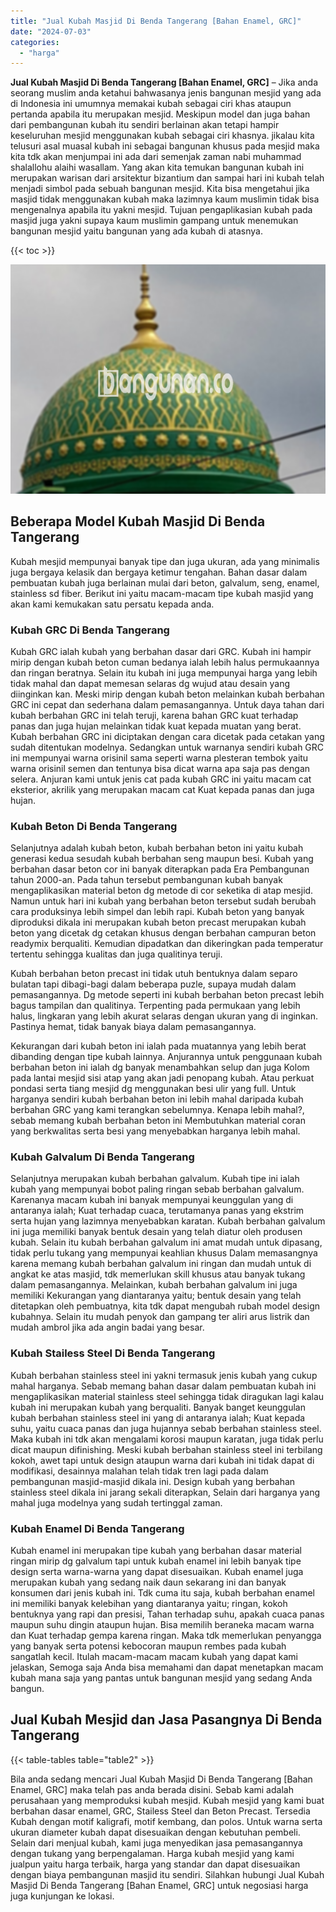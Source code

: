 ```yaml
---
title: "Jual Kubah Masjid Di Benda Tangerang [Bahan Enamel, GRC]"
date: "2024-07-03"
categories: 
  - "harga"
---
```


**Jual Kubah Masjid Di Benda Tangerang \[Bahan Enamel, GRC\]** – Jika anda seorang muslim anda ketahui bahwasanya jenis bangunan mesjid yang ada di Indonesia ini umumnya memakai kubah sebagai ciri khas ataupun pertanda apabila itu merupakan mesjid. Meskipun model dan juga bahan dari pembangunan kubah itu sendiri berlainan akan tetapi hampir keseluruhan mesjid menggunakan kubah sebagai ciri khasnya. jikalau kita telusuri asal muasal kubah ini sebagai bangunan khusus pada mesjid maka kita tdk akan menjumpai ini ada dari semenjak zaman nabi muhammad shalallohu alaihi wasallam. Yang akan kita temukan bangunan kubah ini merupakan warisan dari arsitektur bizantium dan sampai hari ini kubah telah menjadi simbol pada sebuah bangunan mesjid. Kita bisa mengetahui jika masjid tidak menggunakan kubah maka lazimnya kaum muslimin tidak bisa mengenalnya apabila itu yakni mesjid. Tujuan pengaplikasian kubah pada masjid juga yakni supaya kaum muslimin gampang untuk menemukan bangunan mesjid yaitu bangunan yang ada kubah di atasnya.

{{< toc >}}

![Jual Kubah Masjid Di Benda Tangerang [Bahan Enamel, GRC]](/images/jual-kubah-masjid-21.png)

## Beberapa Model Kubah Masjid Di Benda Tangerang

Kubah mesjid mempunyai banyak tipe dan juga ukuran, ada yang minimalis juga bergaya kelasik dan bergaya ketimur tengahan. Bahan dasar dalam pembuatan kubah juga berlainan mulai dari beton, galvalum, seng, enamel, stainless sd fiber. Berikut ini yaitu macam-macam tipe kubah masjid yang akan kami kemukakan satu persatu kepada anda.

### Kubah GRC Di Benda Tangerang

Kubah GRC ialah kubah yang berbahan dasar dari GRC. Kubah ini hampir mirip dengan kubah beton cuman bedanya ialah lebih halus permukaannya dan ringan beratnya. Selain itu kubah ini juga mempunyai harga yang lebih tidak mahal dan dapat memesan selaras dg wujud atau desain yang diinginkan kan. Meski mirip dengan kubah beton melainkan kubah berbahan GRC ini cepat dan sederhana dalam pemasangannya. Untuk daya tahan dari kubah berbahan GRC ini telah teruji, karena bahan GRC kuat terhadap panas dan juga hujan melainkan tidak kuat kepada muatan yang berat. Kubah berbahan GRC ini diciptakan dengan cara dicetak pada cetakan yang sudah ditentukan modelnya. Sedangkan untuk warnanya sendiri kubah GRC ini mempunyai warna orisinil sama seperti warna plesteran tembok yaitu warna orisinil semen dan tentunya bisa dicat warna apa saja pas dengan selera. Anjuran kami untuk jenis cat pada kubah GRC ini yaitu macam cat eksterior, akrilik yang merupakan macam cat Kuat kepada panas dan juga hujan.

### Kubah Beton Di Benda Tangerang

Selanjutnya adalah kubah beton, kubah berbahan beton ini yaitu kubah generasi kedua sesudah kubah berbahan seng maupun besi. Kubah yang berbahan dasar beton cor ini banyak diterapkan pada Era Pembangunan tahun 2000-an. Pada tahun tersebut pembangunan kubah banyak mengaplikasikan material beton dg metode di cor seketika di atap mesjid. Namun untuk hari ini kubah yang berbahan beton tersebut sudah berubah cara produksinya lebih simpel dan lebih rapi. Kubah beton yang banyak diproduksi dikala ini merupakan kubah beton precast merupakan kubah beton yang dicetak dg cetakan khusus dengan berbahan campuran beton readymix berqualiti. Kemudian dipadatkan dan dikeringkan pada temperatur tertentu sehingga kualitas dan juga qualitinya teruji.

Kubah berbahan beton precast ini tidak utuh bentuknya dalam separo bulatan tapi dibagi-bagi dalam beberapa puzle, supaya mudah dalam pemasangannya. Dg metode seperti ini kubah berbahan beton precast lebih bagus tampilan dan qualitinya. Terpenting pada permukaan yang lebih halus, lingkaran yang lebih akurat selaras dengan ukuran yang di inginkan. Pastinya hemat, tidak banyak biaya dalam pemasangannya.

Kekurangan dari kubah beton ini ialah pada muatannya yang lebih berat dibanding dengan tipe kubah lainnya. Anjurannya untuk penggunaan kubah berbahan beton ini ialah dg banyak menambahkan selup dan juga Kolom pada lantai mesjid sisi atap yang akan jadi penopang kubah. Atau perkuat pondasi serta tiang mesjid dg menggunakan besi ulir yang full. Untuk harganya sendiri kubah berbahan beton ini lebih mahal daripada kubah berbahan GRC yang kami terangkan sebelumnya. Kenapa lebih mahal?, sebab memang kubah berbahan beton ini Membutuhkan material coran yang berkwalitas serta besi yang menyebabkan harganya lebih mahal.

### Kubah Galvalum Di Benda Tangerang

Selanjutnya merupakan kubah berbahan galvalum. Kubah tipe ini ialah kubah yang mempunyai bobot paling ringan sebab berbahan galvalum. Karenanya macam kubah ini banyak mempunyai keunggulan yang di antaranya ialah; Kuat terhadap cuaca, terutamanya panas yang ekstrim serta hujan yang lazimnya menyebabkan karatan. Kubah berbahan galvalum ini juga memiliki banyak bentuk desain yang telah diatur oleh produsen kubah. Selain itu kubah berbahan galvalum ini amat mudah untuk dipasang, tidak perlu tukang yang mempunyai keahlian khusus Dalam memasangnya karena memang kubah berbahan galvalum ini ringan dan mudah untuk di angkat ke atas masjid, tdk memerlukan skill khusus atau banyak tukang dalam pemasangannya. Melainkan, kubah berbahan galvalum ini juga memiliki Kekurangan yang diantaranya yaitu; bentuk desain yang telah ditetapkan oleh pembuatnya, kita tdk dapat mengubah rubah model design kubahnya. Selain itu mudah penyok dan gampang ter aliri arus listrik dan mudah ambrol jika ada angin badai yang besar.

### Kubah Stailess Steel Di Benda Tangerang

Kubah berbahan stainless steel ini yakni termasuk jenis kubah yang cukup mahal harganya. Sebab memang bahan dasar dalam pembuatan kubah ini mengaplikasikan material stainless steel sehingga tidak diragukan lagi kalau kubah ini merupakan kubah yang berqualiti. Banyak banget keunggulan kubah berbahan stainless steel ini yang di antaranya ialah; Kuat kepada suhu, yaitu cuaca panas dan juga hujannya sebab berbahan stainless steel. Maka kubah ini tdk akan mengalami korosi maupun karatan, juga tidak perlu dicat maupun difinishing. Meski kubah berbahan stainless steel ini terbilang kokoh, awet tapi untuk design ataupun warna dari kubah ini tidak dapat di modifikasi, desainnya malahan telah tidak tren lagi pada dalam pembangunan masjid-masjid dikala ini. Design kubah yang berbahan stainless steel dikala ini jarang sekali diterapkan, Selain dari harganya yang mahal juga modelnya yang sudah tertinggal zaman.

### Kubah Enamel Di Benda Tangerang

Kubah enamel ini merupakan tipe kubah yang berbahan dasar material ringan mirip dg galvalum tapi untuk kubah enamel ini lebih banyak tipe design serta warna-warna yang dapat disesuaikan. Kubah enamel juga merupakan kubah yang sedang naik daun sekarang ini dan banyak konsumen dari jenis kubah ini. Tdk cuma itu saja, kubah berbahan enamel ini memiliki banyak kelebihan yang diantaranya yaitu; ringan, kokoh bentuknya yang rapi dan presisi, Tahan terhadap suhu, apakah cuaca panas maupun suhu dingin ataupun hujan. Bisa memilih beraneka macam warna dan Kuat terhadap gempa karena ringan. Maka tdk memerlukan penyangga yang banyak serta potensi kebocoran maupun rembes pada kubah sangatlah kecil. Itulah macam-macam macam kubah yang dapat kami jelaskan, Semoga saja Anda bisa memahami dan dapat menetapkan macam kubah mana saja yang pantas untuk bangunan mesjid yang sedang Anda bangun.

## Jual Kubah Mesjid dan Jasa Pasangnya Di Benda Tangerang

{{< table-tables table="table2" >}}

Bila anda sedang mencari Jual Kubah Masjid Di Benda Tangerang \[Bahan Enamel, GRC\] maka telah pas anda berada disini. Sebab kami adalah perusahaan yang memproduksi kubah mesjid. Kubah mesjid yang kami buat berbahan dasar enamel, GRC, Stailess Steel dan Beton Precast. Tersedia Kubah dengan motif kaligrafi, motif kembang, dan polos. Untuk warna serta ukuran diameter kubah dapat disesuaikan dengan kebutuhan pembeli. Selain dari menjual kubah, kami juga menyedikan jasa pemasangannya dengan tukang yang berpengalaman. Harga kubah mesjid yang kami jualpun yaitu harga terbaik, harga yang standar dan dapat disesuaikan dengan biaya pembangunan masjid itu sendiri. Silahkan hubungi Jual Kubah Masjid Di Benda Tangerang \[Bahan Enamel, GRC\] untuk negosiasi harga juga kunjungan ke lokasi.
